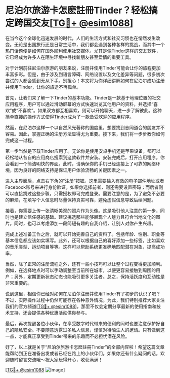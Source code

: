 # 尼泊尔旅游卡怎麽註冊Tinder？轻松搞定跨国交友[[TG💪+ @esim1088](https://t.me/s/esim1088)]

在当今这个全球化迅速发展的时代，人们的生活方式和社交习惯也在悄然发生改变。无论是出国旅行还是日常生活中，我们都会遇到各种各样的挑战，而其中一个热门话题便是如何在国外顺利使用社交媒体。尤其是像Tinder这样的交友软件，它已经成为许多人在陌生环境中寻找新朋友甚至爱情的重要工具。

对于计划前往尼泊尔旅游的朋友来说，注册并使用Tinder可能会让你的旅程更加丰富多彩。但是，由于涉及到语言障碍、网络设置以及文化差异等问题，很多初次尝试的人都会感到无从下手。别担心！本文将为你详细讲解如何在尼泊尔成功注册并使用Tinder，让你的旅途不再孤单。

首先，让我们来了解一下Tinder的基本功能。Tinder是一款基于地理位置的社交应用程序，用户可以通过滑动屏幕的方式快速浏览其他用户的资料，并选择“喜欢”或“不喜欢”。如果双方都互相喜欢，则可以开始聊天，进一步了解彼此。这种简单直接的操作方式使得Tinder成为了一款备受欢迎的应用程序。

然而，在尼泊尔这样一个以自然风光著称的国度里，想要找到志同道合的朋友并不容易。因此，掌握正确的注册方法显得尤为重要。接下来，我们将一步步教你如何完成这一过程。

第一步当然是下载Tinder应用了。无论你是使用安卓手机还是苹果设备，都可以轻松地从各自的应用商店搜索到这款软件并安装。安装完成后，打开应用程序，你会看到一个简洁明快的界面。此时，请确保你的手机已经连接上了可靠的网络环境，因为良好的网络支持是保证用户体验流畅的关键因素之一。

进入主界面后，点击右下角的“注册”按钮。这里需要输入有效的电子邮件地址或者Facebook账号来进行身份验证。如果你选择前者，则还需要设置密码；而后者则可以直接跳过这些步骤，只需授权即可完成登录。需要注意的是，为了避免不必要的麻烦，在填写个人信息时尽量保持真实可靠，避免虚假信息导致后续问题。

接着，你需要上传一张清晰美观的照片作为头像。这是吸引他人注意的第一步，同时也是建立信任感的基础。建议挑选那些能够展现个人魅力且符合当地文化的图片。同时，也可以考虑添加一段简短有趣的自我介绍，让别人对你产生兴趣。

完成上述准备工作之后，就可以开始完善自己的资料了。包括年龄、性别、职业等基本信息都应该如实填写。此外，还可以根据自己的喜好添加一些标签，比如喜欢的音乐类型、运动项目等等。这样可以帮助系统更准确地匹配潜在对象，提高成功率。

当然，除了正常的注册流程之外，还有一些小技巧可以让整个过程变得更加顺利。例如，在选择地点时可以手动调整至当前所在城市，以便更容易接触到周围的用户；另外，定期更新状态动态也能吸引更多关注者。总之，保持活跃度和互动性是非常重要的。

说到这里，相信你已经对如何在尼泊尔注册并使用Tinder有了初步的认识了吧？不过，实际操作过程中仍然可能存在各种意外情况。为此，我们特别推荐大家关注我们的官方频道[[TG💪+ @esim1088](https://t.me/s/esim1088)]，那里不仅会定期分享最新的使用指南和技术支持，还会提供各种优惠活动供你参与。

最后，再次提醒各位小伙伴，在享受数字时代带来的便利的同时也要注意保护好自己的隐私安全。不要随意透露过多私人信息，谨慎对待陌生人的邀请。只有做到这一点，才能真正享受到Tinder带来的乐趣而不必担忧潜在风险。

好了，以上就是关于“尼泊尔旅游卡怎麽註冊Tinder”的全部内容啦！希望这篇文章能帮助到正在准备出发或者已经在路上的小伙伴们。如果你还有什么疑问的话，欢迎随时留言交流哦～祝大家玩得开心，收获满满！

[[TG💪+ @esim1088](https://t.me/s/esim1088) ![Image](https://i.postimg.cc/4NQfJmqS/Snipaste-2025-05-13-00-14-12.png)]